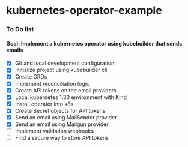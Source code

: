 # kubernetes-operator-example

### To Do list
#### Goal: Implement a kubernetes operator using kubebuilder that sends emails 

- [x] Git and local development configuration 
- [x] Initialize project using kubebuilder cli 
- [x] Create CRDs 
- [x] Implement reconciliation logic
- [x] Create API tokens on the email providers 
- [x] Local kubernetes 1.30 environment with Kind 
- [x] Install operator into k8s
- [x] Create Secret objects for API tokens
- [x] Send an email using MailSender provider
- [x] Send an email using Mailgun provider
- [ ] Implement validation webhooks  
- [ ] Find a secure way to store API tokens